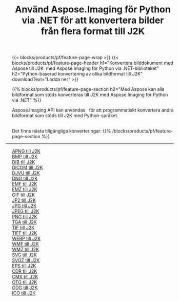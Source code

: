 ﻿---
title: Använd Aspose.Imaging för Python via .NET för att konvertera bilder från flera format till J2K 
weight: 3920
url: /sv/python-net/conversion/to/j2k 
lang: sv
langdirlevel: 2
locales: zh-hans,ja,it,ru,de,es,fr,nl,id,lt,pl,pt,vi,tr,ko,zh-hant,ar,hi,th,sv,cs,uk,he
description: Du kan använda Aspose.Imaging för Python via .NET-biblioteket för att konvertera från en mängd olika format till J2K
---

{{< blocks/products/pf/feature-page-wrap >}}
{{< blocks/products/pf/feature-page-header h1="Konvertera bilddokument med Aspose till J2K  med Aspose.Imaging för Python via .NET-biblioteket" h2="Python-baserad konvertering av olika bildformat till J2K" downloadText="Ladda ner" >}}


{{% blocks/products/pf/feature-page-section  h2="Med Aspose kan alla bildformat som stöds konverteras till J2K med Aspose.Imaging för Python via .NET" %}}
<p align=justify>Aspose.Imaging API kan användas   för att programmatiskt konvertera andra bildformat som stöds till J2K med Python-språket.</p>
<br/>
Det finns nästa tillgängliga konverteringar:
{{% /blocks/products/pf/feature-page-section %}}
<div class="container-fluid productfamilypage bg-gray">
    <div class="convertypes bg-gray agp-content section">
        <div class="container">
		<hr style="margin-left:-20px;"/>
		<div class="row other-converters">
		    <div class='col-md-2 other-converter remove-lp remove-rp'><a href="/imaging/sv/python-net/conversion/apng-to-j2k" >APNG till J2K</a></div>
<div class='col-md-2 other-converter remove-lp remove-rp'><a href="/imaging/sv/python-net/conversion/bmp-to-j2k" >BMP till J2K</a></div>
<div class='col-md-2 other-converter remove-lp remove-rp'><a href="/imaging/sv/python-net/conversion/dib-to-j2k" >DIB till J2K</a></div>
<div class='col-md-2 other-converter remove-lp remove-rp'><a href="/imaging/sv/python-net/conversion/dicom-to-j2k" >DICOM till J2K</a></div>
<div class='col-md-2 other-converter remove-lp remove-rp'><a href="/imaging/sv/python-net/conversion/djvu-to-j2k" >DJVU till J2K</a></div>
<div class='col-md-2 other-converter remove-lp remove-rp'><a href="/imaging/sv/python-net/conversion/dng-to-j2k" >DNG till J2K</a></div>
<div class='col-md-2 other-converter remove-lp remove-rp'><a href="/imaging/sv/python-net/conversion/emf-to-j2k" >EMF till J2K</a></div>
<div class='col-md-2 other-converter remove-lp remove-rp'><a href="/imaging/sv/python-net/conversion/emz-to-j2k" >EMZ till J2K</a></div>
<div class='col-md-2 other-converter remove-lp remove-rp'><a href="/imaging/sv/python-net/conversion/gif-to-j2k" >GIF till J2K</a></div>
<div class='col-md-2 other-converter remove-lp remove-rp'><a href="/imaging/sv/python-net/conversion/jp2-to-j2k" >JP2 till J2K</a></div>
<div class='col-md-2 other-converter remove-lp remove-rp'><a href="/imaging/sv/python-net/conversion/jpg-to-j2k" >JPG till J2K</a></div>
<div class='col-md-2 other-converter remove-lp remove-rp'><a href="/imaging/sv/python-net/conversion/jpeg-to-j2k" >JPEG till J2K</a></div>
<div class='col-md-2 other-converter remove-lp remove-rp'><a href="/imaging/sv/python-net/conversion/png-to-j2k" >PNG till J2K</a></div>
<div class='col-md-2 other-converter remove-lp remove-rp'><a href="/imaging/sv/python-net/conversion/tga-to-j2k" >TGA till J2K</a></div>
<div class='col-md-2 other-converter remove-lp remove-rp'><a href="/imaging/sv/python-net/conversion/tif-to-j2k" >TIF till J2K</a></div>
<div class='col-md-2 other-converter remove-lp remove-rp'><a href="/imaging/sv/python-net/conversion/tiff-to-j2k" >TIFF till J2K</a></div>
<div class='col-md-2 other-converter remove-lp remove-rp'><a href="/imaging/sv/python-net/conversion/webp-to-j2k" >WEBP till J2K</a></div>
<div class='col-md-2 other-converter remove-lp remove-rp'><a href="/imaging/sv/python-net/conversion/wmf-to-j2k" >WMF till J2K</a></div>
<div class='col-md-2 other-converter remove-lp remove-rp'><a href="/imaging/sv/python-net/conversion/wmz-to-j2k" >WMZ till J2K</a></div>
<div class='col-md-2 other-converter remove-lp remove-rp'><a href="/imaging/sv/python-net/conversion/svg-to-j2k" >SVG till J2K</a></div>
<div class='col-md-2 other-converter remove-lp remove-rp'><a href="/imaging/sv/python-net/conversion/svgz-to-j2k" >SVGZ till J2K</a></div>
<div class='col-md-2 other-converter remove-lp remove-rp'><a href="/imaging/sv/python-net/conversion/eps-to-j2k" >EPS till J2K</a></div>
<div class='col-md-2 other-converter remove-lp remove-rp'><a href="/imaging/sv/python-net/conversion/cdr-to-j2k" >CDR till J2K</a></div>
<div class='col-md-2 other-converter remove-lp remove-rp'><a href="/imaging/sv/python-net/conversion/cmx-to-j2k" >CMX till J2K</a></div>
<div class='col-md-2 other-converter remove-lp remove-rp'><a href="/imaging/sv/python-net/conversion/otg-to-j2k" >OTG till J2K</a></div>
<div class='col-md-2 other-converter remove-lp remove-rp'><a href="/imaging/sv/python-net/conversion/odg-to-j2k" >ODG till J2K</a></div>
<div class='col-md-2 other-converter remove-lp remove-rp'><a href="/imaging/sv/python-net/conversion/ico-to-j2k" >ICO till J2K</a></div>
                </div>
        </div>
    </div>
</div>
<br/>

